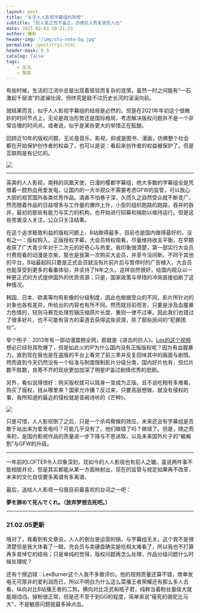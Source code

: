 ```yaml
---
layout: post
title: "关于人人影视字幕组的所想"
subtitle: "后人哀之而不鉴之，亦使后人而复哀后人也"
date: 2021-02-03 20:21:23
author: 曦秋
header-img: "/img/stu-note-bg.jpg"
permalink: /post/rrys.html
header-mask: 0.5
catalog: false
tags: 
    - 生活
    - 随笔
---
```


有些时候，生活的江流中总是出现着斑驳而复杂的涟漪，虽然一时之间能有“一石激起千层浪”的波澜壮阔，但终究是敌不过历史长河的滚滚向前。

就结果而言，似乎人人影视字幕组的结局是必然的。但是在2021年年初这个很微妙的时间节点上，无论是政治形势还是国际格局，考虑解决版权问题并不是一个非常合理的时间点，或者说，似乎是某些更大的举措正在酝酿。

回顾近10年的版权问题，无论是音乐、影视，抑或是图书、漫画，仿佛整个社会都在开始保护创作者的权益了，也可以是说：看起来创作者的权益被保护了。但是互联网是有记忆的。

![](http://cdn.jsdelivr.net/gh/DanLCJ/danliublog@master/img/in-post/rrys/rrys-news.png)

<hr>

英美的人人影视，南韩的凤凰天使，日漫的樱都字幕组，绝大多数的字幕组全是凭借着一腔热血用爱发电，让国内的一大半观众不需要考虑GFW的监管，可以放心大胆的观赏国外各类优秀作品。酒香不怕巷子深，久而久之自然受众就不断变广，然而随着作品的日益增多与工作量的爆炸上升，小型的组织跑路的跑路，吞并的吞并，最初的那些有能力与实力的机构，也开始进行招募和捐助以维持运行。但是这些苦衷没人关注，公众只关注结果。

在这个追求极致利益的版权问题上，B站做得最多，目前也是国内做得最好的，没有之一：版权购入，正版授权字幕，大会员特权观看，尽量维持收支平衡，在早期收获了广大青少年对于二次元的好奇心与热爱。我印象很清楚，第一部实行大会员付费观看的动漫是京紫，那也是我第一次购买大会员，并至今没间断。不同于其他的平台，B站最起码只要是正式会员就没有片前片后与暂停时的广告植入，大会员也能享受到更多的看番体验，并坚持了N年之久。这样自然很好，给国内观众以一种更正式的方式提供国外的优质资源；只是，国家政策与举措的冲突直接掐断了这种情况。

韩国、日本、欧美等均有影像的分级制度，因此也根据受众的不同，影片所针对的对象也各有差异，所给出的内容也有所不同。然而就目前而言，只要是涉及血腥暴力色情的，轻则马赛克处理剪辑压缩原片长度，重则一律不过审。因此我们也错过了很多好片，也不可能有官方的渠道去获得这些资源，除了那些民间的“犯罪团伙”。

举个例子：2013年有一部动漫震撼全网，那就是《进击的巨人》。[Lex的这个视频](https://blog.atdanliu.cn/jump.html?tpurl=https://www.bilibili.com/video/BV1ps411579v)想必已经将其吹爆了，但是如此火的IP为什么国内没有正版版权呢？因为有血腥暴力。直到现在我也是在盗版的平台上看完了前三季并反复回味其中的画面与剧情。然而直到今天仍然没有一个标准与制度限制影片分级分类，国内好片也有，但烂片数不胜数，良莠不齐的现状更加加深了明星IP盖过剧情优秀的悲剧。

另外，看似说得很好：购买版权就可以摇身一变成为正版。且不说吃相有多难看，购买了版权，钱从哪里来？国家允许播？反过来，只要高层想做，就没有侵权的事，我所知道的最近的侵权就是音阙诗听的《芒种》。

![](http://cdn.jsdelivr.net/gh/DanLCJ/danliublog@master/img/in-post/rrys/rrys-yqst.png)

只是可惜，人人影视倒了之后，只是一个杀鸡儆猴的效应，未来还会有字幕组是否敢于站出来为爱发电吗？可能几乎没有了。他们做错了吗？做错了。但是，随之而来的，是国内影视作品的质量进一步下降与不思进取，以及未来国外片子的“被阉割”与GFW的升级。

<hr>

一年前的LOFTER令人印象深刻，现如今的人人影视也有前人之辙。虽说两件事不能相提并论，但是其实都能从某一方面映射出，现在的监管与规定如果再不改革，未来的文化自信要多离谱有多离谱。

最后，送给人人影视一句我目前最喜欢的台词之一吧：

<b>夢を諦めて死んでくれ。（放弃梦想去死吧。）</b>

<hr>

### 21.02.05更新

哦对了，我看到有文章说，人人的倒台是运营的锅，与字幕组无关。这个我不是很清楚但是我大体看了一眼，充会员与卖硬盘确实是吃相太难看了，所以我也不打算再多哀悼它的结局；只是单纯的觉得，版权问题再怎么处理，作品分级问题什么时候处理呢？

还有个擦边球：LexBurner这个人我不多做评价。他的视频质量还算不错，商单发电无可厚非的爱利润而已，所以不明白为什么这么菜播王者荣耀还有那么多人去看。纵向对比B站播王者的二狗，横向对比泛式和瓶子君，纯粹当着粉丝量级大就能胡诌诌。掉粉很正常，但是还不至于到GG的程度，简单来说“瘦死的骆驼比马大”，不是敏感问题就最多掉点血。